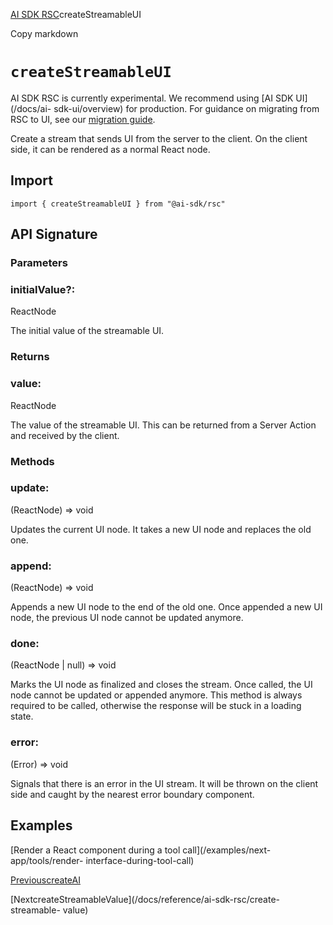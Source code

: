 [AI SDK RSC](/docs/ai-sdk-rsc)createStreamableUI

Copy markdown

# `createStreamableUI`

AI SDK RSC is currently experimental. We recommend using [AI SDK UI](/docs/ai-
sdk-ui/overview) for production. For guidance on migrating from RSC to UI, see
our [migration guide](/docs/ai-sdk-rsc/migrating-to-ui).

Create a stream that sends UI from the server to the client. On the client
side, it can be rendered as a normal React node.

## Import

    
    
    import { createStreamableUI } from "@ai-sdk/rsc"

## API Signature

### Parameters

### initialValue?:

ReactNode

The initial value of the streamable UI.

### Returns

### value:

ReactNode

The value of the streamable UI. This can be returned from a Server Action and
received by the client.

### Methods

### update:

(ReactNode) => void

Updates the current UI node. It takes a new UI node and replaces the old one.

### append:

(ReactNode) => void

Appends a new UI node to the end of the old one. Once appended a new UI node,
the previous UI node cannot be updated anymore.

### done:

(ReactNode | null) => void

Marks the UI node as finalized and closes the stream. Once called, the UI node
cannot be updated or appended anymore. This method is always required to be
called, otherwise the response will be stuck in a loading state.

### error:

(Error) => void

Signals that there is an error in the UI stream. It will be thrown on the
client side and caught by the nearest error boundary component.

## Examples

[Render a React component during a tool call](/examples/next-app/tools/render-
interface-during-tool-call)

[PreviouscreateAI](/docs/reference/ai-sdk-rsc/create-ai)

[NextcreateStreamableValue](/docs/reference/ai-sdk-rsc/create-streamable-
value)

